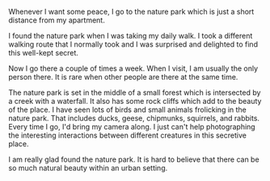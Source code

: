 Whenever I want some peace, I go to the nature park which is just a short distance from my apartment.

I found the nature park when I was taking my daily walk. I took a different walking route that I normally took and I was surprised and delighted to find this well-kept secret.

Now I go there a couple of times a week. When I visit, I am usually the only person there. It is rare when other people are there at the same time.

The nature park is set in the middle of a small forest which is intersected by a creek with a waterfall. It also has some rock cliffs which add to the beauty of the place. I have seen lots of birds and small animals frolicking in the nature park. That includes ducks, geese, chipmunks, squirrels, and rabbits. Every time I go, I'd bring my camera along. I just can't help photographing the interesting interactions between different creatures in this secretive place.

I am really glad found the nature park. It is hard to believe that there can be so much natural beauty within an urban setting.